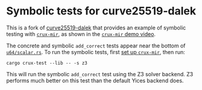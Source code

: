 # Symbolic tests for curve25519-dalek

This is a fork of [curve25519-dalek][dalek] that provides an example of
symbolic testing with [`crux-mir`][mir-verifier], as shown in the [`crux-mir`
demo video][video].

[dalek]: https://github.com/dalek-cryptography/curve25519-dalek/
[mir-verifier]: https://github.com/GaloisInc/mir-verifier
[video]: https://www.youtube.com/watch?v=dCNQFHjgotU

The concrete and symbolic `add_correct` tests appear near the bottom of
[`u64/scalar.rs`][scalar].  To run the symbolic tests, first [set up
`crux-mir`][setup], then run:

```
cargo crux-test --lib -- -s z3
```

This will run the symbolic `add_correct` test using the Z3 solver backend.
Z3 performs much better on this test than the default Yices backend does.

[scalar]: src/backend/serial/u64/scalar.rs
[setup]: https://github.com/GaloisInc/mir-verifier#preliminaries
